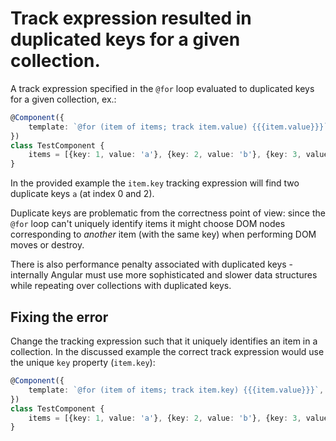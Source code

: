 # Track expression resulted in duplicated keys for a given collection.

A track expression specified in the `@for` loop evaluated to duplicated keys for a given collection, ex.:

```typescript
@Component({
    template: `@for (item of items; track item.value) {{{item.value}}}`,
})
class TestComponent {
    items = [{key: 1, value: 'a'}, {key: 2, value: 'b'}, {key: 3, value: 'a'}];
}
```

In the provided example the `item.key` tracking expression will find two duplicate keys `a` (at index 0 and 2). 

Duplicate keys are problematic from the correctness point of view: since the `@for` loop can't uniquely identify items it might choose DOM nodes corresponding to _another_ item (with the same key) when performing DOM moves or destroy.

There is also performance penalty associated with duplicated keys - internally Angular must use more sophisticated and slower data structures while repeating over collections with duplicated keys.

## Fixing the error

Change the tracking expression such that it uniquely identifies an item in a collection. In the discussed example the correct track expression would use the unique `key` property (`item.key`):

```typescript
@Component({
    template: `@for (item of items; track item.key) {{{item.value}}}`,
})
class TestComponent {
    items = [{key: 1, value: 'a'}, {key: 2, value: 'b'}, {key: 3, value: 'a'}];
}
```
